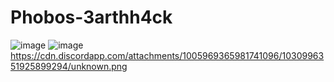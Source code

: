 # Phobos-3arthh4ck
![image](https://user-images.githubusercontent.com/88916121/196032332-a3dc7750-f78c-434c-9c9c-f4fb7e1bc903.png)
![image](https://user-images.githubusercontent.com/88916121/196032355-53a6fdfc-e0e7-4b00-add0-7794e9338464.png)
https://cdn.discordapp.com/attachments/1005969365981741096/1030996351925899294/unknown.png
